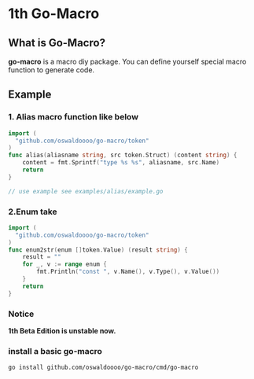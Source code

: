 # 1th Go-Macro

## What is Go-Macro?
**go-macro** is a macro diy package. You can define yourself special macro function to generate code.

## Example
### 1. Alias macro function like below
```go
import (
  "github.com/oswaldoooo/go-macro/token"
)
func alias(aliasname string, src token.Struct) (content string) {
	content = fmt.Sprintf("type %s %s", aliasname, src.Name)
	return
}

// use example see examples/alias/example.go
```
### 2.Enum take
```go
import (
  "github.com/oswaldoooo/go-macro/token"
)
func enum2str(enum []token.Value) (result string) {
	result = ""
	for _, v := range enum {
		fmt.Println("const ", v.Name(), v.Type(), v.Value())
	}
	return
}
```

### Notice
**1th Beta Edition is unstable now.**

### install a basic go-macro
`go install github.com/oswaldoooo/go-macro/cmd/go-macro`